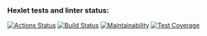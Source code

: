 ### Hexlet tests and linter status:
[![Actions Status](https://github.com/anporshnev/java-project-72/actions/workflows/hexlet-check.yml/badge.svg)](https://github.com/anporshnev/java-project-72/actions)
[![Build Status](https://github.com/anporshnev/java-project-78/workflows/Build/badge.svg)](https://github.com/anporshnev/java-project-72/actions)
[![Maintainability](https://api.codeclimate.com/v1/badges/46661b4c2f9a70d7500a/maintainability)](https://codeclimate.com/github/anporshnev/java-project-72/maintainability)
[![Test Coverage](https://api.codeclimate.com/v1/badges/46661b4c2f9a70d7500a/test_coverage)](https://codeclimate.com/github/anporshnev/java-project-72/test_coverage)
